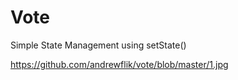 # Vote 

Simple State Management using setState()

https://github.com/andrewflik/vote/blob/master/1.jpg
